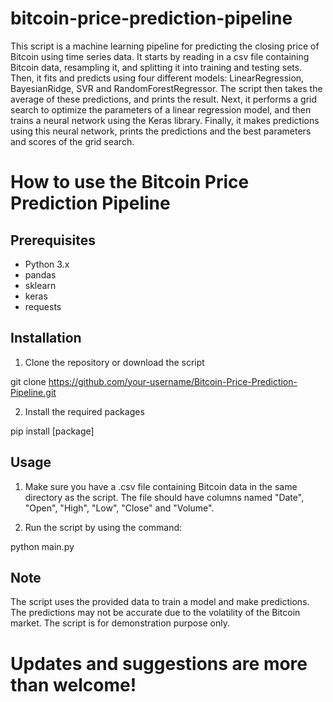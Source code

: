# bitcoin-price-prediction-pipeline
 
This script is a machine learning pipeline for predicting the closing price of Bitcoin using time series data. 
It starts by reading in a csv file containing Bitcoin data, resampling it, and splitting it into training and testing sets. 
Then, it fits and predicts using four different models: LinearRegression, BayesianRidge, SVR and RandomForestRegressor. The script then takes the average of these predictions, and prints the result. 
Next, it performs a grid search to optimize the parameters of a linear regression model, and then trains a neural network using the Keras library. 
Finally, it makes predictions using this neural network, prints the predictions and the best parameters and scores of the grid search.

# How to use the Bitcoin Price Prediction Pipeline

## Prerequisites

* Python 3.x
* pandas
* sklearn
* keras
* requests

## Installation

1. Clone the repository or download the script

git clone https://github.com/your-username/Bitcoin-Price-Prediction-Pipeline.git


2. Install the required packages

pip install [package]


## Usage

1. Make sure you have a .csv file containing Bitcoin data in the same directory as the script. 
The file should have columns named "Date", "Open", "High", "Low", "Close" and "Volume".

2. Run the script by using the command:

python main.py


## Note

The script uses the provided data to train a model and make predictions. 
The predictions may not be accurate due to the volatility of the Bitcoin market. 
The script is for demonstration purpose only.

# Updates and suggestions are more than welcome!